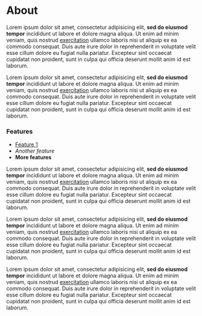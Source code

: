 # About

Lorem ipsum dolor sit amet, consectetur adipisicing elit, **sed do eiusmod tempor** incididunt ut labore et dolore magna aliqua. Ut enim ad minim veniam, quis nostrud [exercitation](http://creolab.hr) ullamco laboris nisi ut aliquip ex ea commodo consequat. Duis aute irure dolor in reprehenderit in voluptate velit esse cillum dolore eu fugiat nulla pariatur. Excepteur sint occaecat cupidatat non proident, sunt in culpa qui officia deserunt mollit anim id est laborum.

Lorem ipsum dolor sit amet, consectetur adipisicing elit, **sed do eiusmod tempor** incididunt ut labore et dolore magna aliqua. Ut enim ad minim veniam, quis nostrud [exercitation](http://creolab.hr) ullamco laboris nisi ut aliquip ex ea commodo consequat. Duis aute irure dolor in reprehenderit in voluptate velit esse cillum dolore eu fugiat nulla pariatur. Excepteur sint occaecat cupidatat non proident, sunt in culpa qui officia deserunt mollit anim id est laborum.

### Features

- [Feature 1](http://creolab.hr)
- *Another feature*
- **More features**

Lorem ipsum dolor sit amet, consectetur adipisicing elit, **sed do eiusmod tempor** incididunt ut labore et dolore magna aliqua. Ut enim ad minim veniam, quis nostrud [exercitation](http://creolab.hr) ullamco laboris nisi ut aliquip ex ea commodo consequat. Duis aute irure dolor in reprehenderit in voluptate velit esse cillum dolore eu fugiat nulla pariatur. Excepteur sint occaecat cupidatat non proident, sunt in culpa qui officia deserunt mollit anim id est laborum.

Lorem ipsum dolor sit amet, consectetur adipisicing elit, **sed do eiusmod tempor** incididunt ut labore et dolore magna aliqua. Ut enim ad minim veniam, quis nostrud [exercitation](http://creolab.hr) ullamco laboris nisi ut aliquip ex ea commodo consequat. Duis aute irure dolor in reprehenderit in voluptate velit esse cillum dolore eu fugiat nulla pariatur. Excepteur sint occaecat cupidatat non proident, sunt in culpa qui officia deserunt mollit anim id est laborum.

Lorem ipsum dolor sit amet, consectetur adipisicing elit, **sed do eiusmod tempor** incididunt ut labore et dolore magna aliqua. Ut enim ad minim veniam, quis nostrud [exercitation](http://creolab.hr) ullamco laboris nisi ut aliquip ex ea commodo consequat. Duis aute irure dolor in reprehenderit in voluptate velit esse cillum dolore eu fugiat nulla pariatur. Excepteur sint occaecat cupidatat non proident, sunt in culpa qui officia deserunt mollit anim id est laborum.
